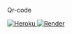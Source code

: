 Qr-code


<p>
      <a href="https://dashboard.heroku.com/new?template=https://github.com/NjabuloAI/fana-xmd" target="_blank" rel="noopener noreferrer">
        <img src="https://img.shields.io/badge/Heroku-Deploy-purple?style=social&logo=heroku" alt="Heroku" />
      </a>
      <a href="https://dashboard.render.com" target="_blank" rel="noopener noreferrer">
        <img src="https://img.shields.io/badge/Render-Deploy-blue?style=social&logo=render" alt="Render" />
      </a>
</p>

